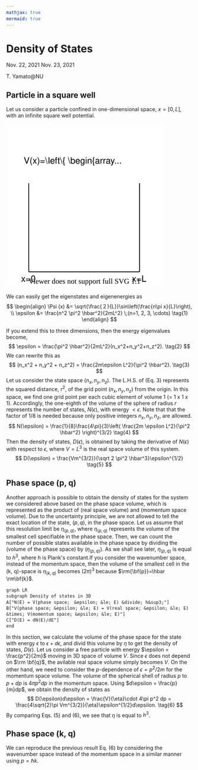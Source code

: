 ```yaml
---
mathjax: true
mermaid: true
---
```


# Density of States

Nov. 22, 2021
Nov. 23, 2021

T. Yamato@NU

## Particle in a square well

Let us consider a particle confined in one-dimensional space, $x=[0, L]$, with an infinite square well potential. 

<img src="img/1Dwell-2.svg" title="1D square well potential">

We can easily get the eigenstates and eigenenergies as 
$$
\begin{align}
\Psi (x) &= \sqrt{\frac{２}{L}}\sin\left(\frac{n\pi x}{L}\right), \\ \epsilon &= \frac{n^2 \pi^2 \hbar^2}{2mL^2} \;(n=1, 2, 3, \cdots) \tag{1}
\end{align}
$$  

If you extend this to three dimensions, then the energy eigenvalues become, 
$$
\epsilon = \frac{\pi^2 \hbar^2}{2mL^2}(n_x^2+n_y^2+n_z^2). \tag{2}
$$
We can rewrite this as
$$
(n_x^2 + n_y^2 + n_z^2) = \frac{2m\epsilon L^2}{\pi^2 \hbar^2}. \tag{3}
$$
Let us consider the state space $(n_x, n_y, n_z)$. The L.H.S. of (Eq. 3) represents the squared distance, $r^2$, of the grid point $(n_x, n_y, n_z)$ from the origin. In this space, we find one grid point per each cubic element of volume 1 (= 1 x 1 x 1). Accordingly, the one-eighth of the volume of the sphere of radius $r$ represents the number of states, $N(\epsilon)$, with energy $< \epsilon$. Note that that the factor of 1/8 is needed because only positive integers $n_x, n_y, n_z$, are allowed.
$$
N(\epsilon) = \frac{1}{8}\frac{4\pi}{3}\left( \frac{2m \epsilon L^2}{\pi^2 \hbar^2} \right)^{3/2} \tag{4}
$$
Then the density of states, $D(\epsilon)$, is obtained by taking the derivative of $N(\epsilon)$ with respect to $\epsilon$, where $V=L^3$ is the real space volume of this system.
$$
D(\epsilon) = \frac{Vm^{3/2}}{\sqrt 2 \pi^2 \hbar^3}\epsilon^{1/2} \tag{5}
$$

## Phase space (p, q)

Another approach is possible to obtain the density of states for the system we considered above based on the phase space volume, which is represented as the product of (real space volume) and (momentum space volume). Due to the uncertainty principle, we are not allowed to tell the exact location of the state, $(p, q)$, in the phase space. Let us assume that this resolution limit be $\eta_{(p,q)}$, where $\eta_{(p,q)}$ represents the volume of the smallest cell specifiable in the phase space. Then, we can count the number of possible states available in the phase space by dividing the (volume of the phase space) by ($\eta_{(p,q)}$). As we shall see later, $\eta_{(p,q)}$ is equal to $h^3$, where $h$ is Plank's constant.If you consider the wavenumber space, instead of the momentum space, then the volume of the smallest cell in the (k, q)-space is $\eta_{(k,q)}$ becomes $(2\pi)^3$ because $\rm{\bf{p}}=\hbar \rm\bf{k}$. 

```mermaid
graph LR
subgraph Density of states in 3D
A["N(E) = V(phase space;　&epsilon; &le; E) &divide; h&sup3;"]
B["V(phase space; &epsilon; &le; E) = V(real space; &epsilon; &le; E) &times; V(momentum space; &epsilon; &le; E)"]
C["D(E) = dN(E)/dE"]
end
```

In this section, we calculate the volume of the phase space for the state with energy $\epsilon$ to $\epsilon + d\epsilon$, and divid this volume by $\eta$ to get the density of states, $D(\epsilon)$. 
Let us consider a free particle with energy $\epsilon = \frac{p^2}{2m}$ moving in 3D space of volume $V$. Since $\epsilon$ does not depend on $\rm \bf{q}$, the avilable real space volume simply becomes $V$. On the other hand, we need to consider the $p$-dependence of $\epsilon = p^2 / 2m$ for the momentum space volume. The volume of the spherical shell of radius $p$ to $p + dp$ is $4 \pi p^2 dp$ in the momentum space. Using $d\epsilon = \frac{p}{m}dp$, we obtain the density of states as 
$$
D(\epsilon)d\epsilon = \frac{V}{\eta}\cdot 4\pi p^2 dp = \frac{4\sqrt{2}\pi Vm^{3/2}}{\eta}\epsilon^{1/2}d\epsilon.  \tag{6}
$$
By comparing Eqs. (5) and (6), we see that $\eta$ is equal to $h^3$.

## Phase space (k, q)

We can reproduce the previous result Eq. (6) by considering the wavenumber space instead of the momentum space in a similar manner using $p = \hbar k$.